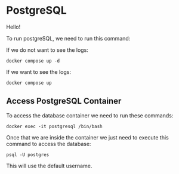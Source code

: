 # PostgreSQL

Hello!

To run postgreSQL, we need to run this command:

If we do not want to see the logs:

    docker compose up -d

If we want to see the logs:

    docker compose up

## Access PostgreSQL Container

To access the database container we need to run these commands:

    docker exec -it postgresql /bin/bash

Once that we are inside the container we just need to execute this command to access the database:

    psql -U postgres

This will use the default username.
